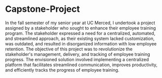 # Capstone-Project
In the fall semester of my senior year at UC Merced, I undertook a project assigned by a stakeholder who sought to enhance their employee training program. The stakeholder expressed a need for a centralized, automated, and streamlined approach, as their existing system lacked customization, was outdated, and resulted in disorganized information with low employee retention. The objective of this project was to revolutionize the stakeholder's management, delivery, and tracking of employee training progress. The envisioned solution involved implementing a centralized platform that facilitates streamlined communication, improves productivity, and efficiently tracks the progress of employee training.

